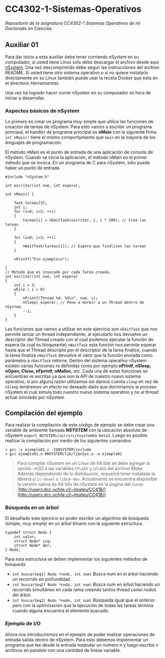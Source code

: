 # CC4302-1-Sistemas-Operativos
###### Repositorio de la asignatura CC4302-1 Sistemas Operativos de mi Doctorado en Ciencias


## Auxiliar 01 

Para dar inicio a esta auxiliar debe tener corriendo nSystem en su computador, si usted tiene Linux solo debe descargar el archivo desde aquí [nSystem](http://users.dcc.uchile.cl/~lmateu/CC41B/download/nsystem64-beta2.tgz). Una vez descomprimido debe seguir las instrucciones del archivo README. Si usted tiene otro sistema operativo o si no quiere instalarlo directamente en su Linux también puede usar la receta Docker que esta en el directorio *Herramientas*. 

Una vez ha logrado hacer correr nSystem en su computador es hora de iniciar a desarrollar.


### Aspectos básicos de nSystem 

Lo primero es crear un programa muy simple que utilice las funciones de creación de tareas de nSystem. Para esto vamos a escribir un programa principal, el handler de programa principal es **nMain** con la siguiente firma `int nMain()` tiene el mismo comportamiento que `main` en la mayoría de los lenguajes de programación. 

El método nMain es el punto de entrada de una aplicación de consola de nSystem.  Cuando se inicia la aplicación, el método nMain es el primer método que se invoca. En un programa de C para nSystem, sólo puede haber un punto de entrada.

```
#include "nSystem.h" 

int escritor(int num, int espera);

int nMain() {
	
	Task tareas[3];
	int i;
	for (i=0; i<3; ++i)
	{
		tareas[i] = nEmitTask(escritor, i, i * 200); // Crea las tareas 
	}
	
	for (i=0; i<3; ++i)
	{
		nWaitTask(tareas[i]); // Espera que finalicen las tareas
	}
	
	nPrintf("Fin ejemplo\n");
	
}
// Metodo que es invocado por cada Tarea creada. 
int escritor(int num, int espera)
{
	int i = 5;
	while ( i > 0)
	{
		nPrintf(Thread %d: %d\n", num, i);
		nSleep( espera); // Pone a dormir a un Thread dentro de nSystem. 
		--i;
	}
}

``` 

Las funciones que vamos a utilizar en este ejercicio son `nEmitTask` que nos permite lanzar un thread independiente, al ejecutarlo nos devuelve un descriptor del Thread creado con el cual podemos ejecutar la función de espera (la cual es bloqueante) `nWaitTask` esta función nos permite esperar hasta que el Thread descripto por el descriptor de la tarea finalice, cuando la tarea finaliza `nWaitTask` devuelve el valor que la función enviada como parámetro a `nEmitTask` retorne. 
Dentro del sistema operativo nSystem existen varias funciones re definidas como por ejemplo **nPrintf, nSleep, nOpen, Close, nFprintf, nMalloc**, etc. Cada una de estas funciones se encuentran re escritas ya que son la API de nuestro nuevo sistema operativo, si por alguna razón utilizamos sin darnos cuenta `sleep` en vez de `nSleep` tendremos un efecto no deseado dado que dormiríamos al proceso nSystem el cual simula todo nuestro nuevo sistema operativo y no al thread actual simulado por nSystem. 

## Compilación del ejemplo 
 
Para realizar la compilación de este código de ejemplo se debe crear una variable de ambiente llamada ***NSYSTEM*** con la ubicación absoluta de nSystem `export NSYSTEM=/usr/src/nsystem64-beta2`. 
Luego es posible realizar la compilación por medio de los siguientes comandos: 

```
> gcc -c ejemplo01.c -I$NSYSTEM/include
> gcc ejemplo01.o #NSYSTEM/lib/libnSys.a -o ejemplo01
```
> Para compilar nSystem en un Linux de 64 bits se debe agregar la opción -m32 a las variables `CFLAGS` y `LFLAGS` del archivo *Make*. Además dependiendo de la distribución, requerirá tener instalada la librería `glic-devel` o `libc6-dev`. Actualmente se encuentra disponible la versión nativa de 64 bits de nSystem en la pagina del curso [http://users.dcc.uchile.cl/~lmateu/CC41B/](http://users.dcc.uchile.cl/~lmateu/CC41B/)


### Búsqueda en un árbol 

El desafiado este ejercicio es poder escribir un algoritmo de búsqueda (simple, muy simple) en un árbol binario con la siguiente estructura. 

```
typedef struct Nodo {
	int valor;
	struct Nodo* izq;
	struct Nodo* der;
} Nodo; 
```

Para esta estructura se deben implementar los siguientes métodos de búsqueda 

- `int buscarSeq1( Nodo *node, int num)` Busca num en el árbol haciendo un recorrido en profundidad. 
- `int buscarSeq2( Nodo *nodo, int num)` Busca num en árbol haciendo un recorrido simultáneo en cada rama creando tantos thread como nodos del árbol. 
- `int buscarSeq2( Nodo *node, int num)` Búsqueda igual que el anterior pero con la optimización que la ejecución de todas las tareas termina cuando alguna encuentra el elemento buscado. 

### Ejemplo de I/O 

Ahora nos introduciremos en el ejemplo de poder realizar operaciones de entrada salida dentro de nSystem. Para esto debemos implementar un programa que lee desde la entrada estándar un número n y luego escribe n archivos en *paralelo* con una cantidad de lineas variable. 
 
